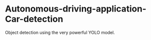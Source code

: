 # Autonomous-driving-application-Car-detection
Object detection using the very powerful YOLO model.
